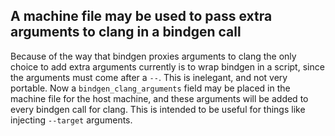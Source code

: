 ## A machine file may be used to pass extra arguments to clang in a bindgen call

Because of the way that bindgen proxies arguments to clang the only choice to
add extra arguments currently is to wrap bindgen in a script, since the
arguments must come after a `--`. This is inelegant, and not very portable. Now
a `bindgen_clang_arguments` field may be placed in the machine file for the host
machine, and these arguments will be added to every bindgen call for clang. This
is intended to be useful for things like injecting `--target` arguments.
